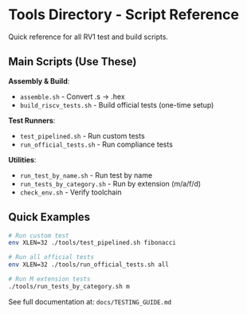 # Tools Directory - Script Reference

Quick reference for all RV1 test and build scripts.

## Main Scripts (Use These)

**Assembly & Build**:
- `assemble.sh` - Convert .s → .hex
- `build_riscv_tests.sh` - Build official tests (one-time setup)

**Test Runners**:
- `test_pipelined.sh` - Run custom tests
- `run_official_tests.sh` - Run compliance tests

**Utilities**:
- `run_test_by_name.sh` - Run test by name
- `run_tests_by_category.sh` - Run by extension (m/a/f/d)
- `check_env.sh` - Verify toolchain

## Quick Examples

```bash
# Run custom test
env XLEN=32 ./tools/test_pipelined.sh fibonacci

# Run all official tests
env XLEN=32 ./tools/run_official_tests.sh all

# Run M extension tests
./tools/run_tests_by_category.sh m
```

See full documentation at: `docs/TESTING_GUIDE.md`
